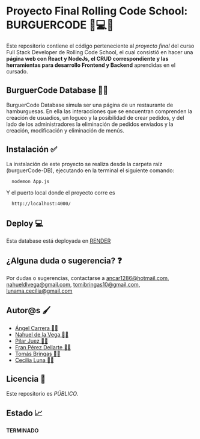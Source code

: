 
# Proyecto Final Rolling Code School: BURGUERCODE 📱💻💡

Este repositorio contiene el código perteneciente al *proyecto final* del curso Full Stack Developer de Rolling Code School, el cual consistió en hacer una **página web con React y NodeJs, el CRUD correspondiente y las herramientas para desarrollo Frontend y Backend** aprendidas en el cursado.


## BurguerCode Database 🍔🌐
BurguerCode Database simula ser una página de un restaurante de hamburguesas. En ella las interacciones que se encuentran comprenden la creación de usuadios, un logueo y la posibilidad de crear pedidos, y del lado de los administradores la eliminación de pedidos enviados y la creación, modificación y eliminación de menús.
## Instalación ✅

La instalación de este proyecto se realiza desde la carpeta raíz (burguerCode-DB), ejecutando en la terminal el siguiente comando:

```bash
  nodemon App.js
```
Y el puerto local donde el proyecto corre es
```bash
  http://localhost:4000/
```
## Deploy 💻
Esta database está deployada en
  [RENDER](https://burguercode-db.onrender.com/)

## ¿Alguna duda o sugerencia? ❓
Por dudas o sugerencias, contactarse a ancar1286@hotmail.com, nahueldlvega@gmail.com, tomibringas10@gmail.com, lunama.cecilia@gmail.com
## Autor@s 🖌️

- [Ángel Carrera 👨‍💻](https://github.com/ACarrera)
- [Nahuel de la Vega 👨‍💻](https://github.com/nahueldelavega)
- [Pilar Juez 👩‍💻](https://github.com/Pilijuezp)
- [Fran Pérez Dellarte 👨‍💻](https://github.com/Fperezdellarte)
- [Tomás Bringas 👨‍💻](https://github.com/TomateBringas)
- [Cecilia Luna 👩‍💻](https://github.com/MCeciliaLuna)


## Licencia 🤝

Este repositorio es *PÚBLICO*.


## Estado 📈

**TERMINADO**

